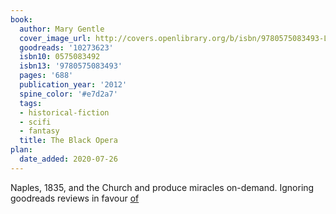 ```yaml
---
book:
  author: Mary Gentle
  cover_image_url: http://covers.openlibrary.org/b/isbn/9780575083493-L.jpg
  goodreads: '10273623'
  isbn10: 0575083492
  isbn13: '9780575083493'
  pages: '688'
  publication_year: '2012'
  spine_color: '#e7d2a7'
  tags:
  - historical-fiction
  - scifi
  - fantasy
  title: The Black Opera
plan:
  date_added: 2020-07-26
---
```


Naples, 1835, and the Church and produce miracles on-demand. Ignoring goodreads reviews in favour [of](https://www.eblong.com/zarf/bookscan/review/gentle_mary_the_black_opera.html)
